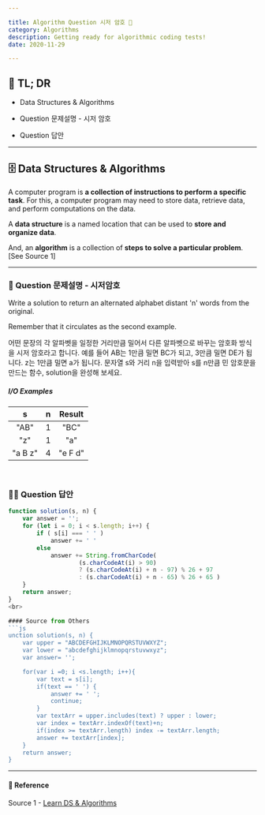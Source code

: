 ```yaml
---

title: Algorithm Question 시저 암호 🧬
category: Algorithms
description: Getting ready for algorithmic coding tests!
date: 2020-11-29

---
```


## 🤦 TL; DR

- Data Structures & Algorithms
  
- Question 문제설명 - 시저 암호
  
- Question 답안

---

## 🗄️ Data Structures & Algorithms

A computer program is **a collection of instructions to perform a specific task**. For this, a computer program may need to store data, retrieve data, and perform computations on the data.

A **data structure** is a named location that can be used to **store and organize data**. 

And, an **algorithm** is a collection of **steps to solve a particular problem**. \[See Source 1]

---

### 👀 Question 문제설명 - 시저암호

Write a solution to return an alternated alphabet distant 'n' words from the original.

Remember that it circulates as the second example.

어떤 문장의 각 알파벳을 일정한 거리만큼 밀어서 다른 알파벳으로 바꾸는 암호화 방식을 시저 암호라고 합니다. 예를 들어 AB는 1만큼 밀면 BC가 되고, 3만큼 밀면 DE가 됩니다. z는 1만큼 밀면 a가 됩니다. 문자열 s와 거리 n을 입력받아 s를 n만큼 민 암호문을 만드는 함수, solution을 완성해 보세요.

##### I/O Examples

| s       | n    | Result  |
| :-------: | :----: | :-------: |
| "AB"    | 1    | "BC"    |
| "z"     | 1    | "a"     |
| "a B z" | 4    | "e F d" |

<br>

### 👨‍💻 Question 답안

```javascript
function solution(s, n) {
    var answer = '';
    for (let i = 0; i < s.length; i++) { 
        if ( s[i] === ' ' ) 
            answer += ' ' 
        else 
            answer += String.fromCharCode( 
                    (s.charCodeAt(i) > 90)
                    ? (s.charCodeAt(i) + n - 97) % 26 + 97 
                    : (s.charCodeAt(i) + n - 65) % 26 + 65 )
    } 
    return answer;
}
<br>

#### Source from Others
```js
unction solution(s, n) {
    var upper = "ABCDEFGHIJKLMNOPQRSTUVWXYZ";
    var lower = "abcdefghijklmnopqrstuvwxyz";
    var answer= '';

    for(var i =0; i <s.length; i++){
        var text = s[i];
        if(text == ' ') {
            answer += ' '; 
            continue;
        }
        var textArr = upper.includes(text) ? upper : lower;
        var index = textArr.indexOf(text)+n;
        if(index >= textArr.length) index -= textArr.length;
        answer += textArr[index];
    }
    return answer;
}
```
---
#### 🔗 Reference
Source 1 - [Learn DS & Algorithms](https://www.programiz.com/dsa)